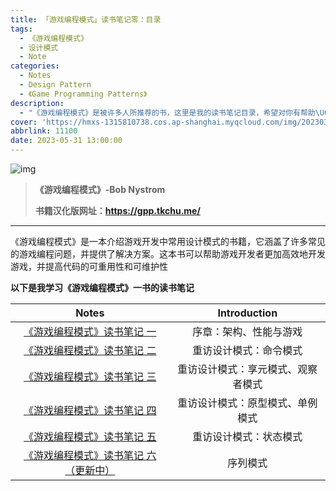 ```yaml
---
title: 「游戏编程模式」读书笔记零：目录
tags:
  - 《游戏编程模式》
  - 设计模式
  - Note
categories:
  - Notes
  - Design Pattern
  - 《Game Programming Patterns》
description:
  - "《游戏编程模式》是被许多人所推荐的书，这里是我的读书笔记目录，希望对你有帮助\U0001F60B"
cover: 'https://hmxs-1315810738.cos.ap-shanghai.myqcloud.com/img/202303301905867.jpeg'
abbrlink: 11100
date: 2023-05-31 13:00:00
---
```


![img](https://hmxs-1315810738.cos.ap-shanghai.myqcloud.com/img/202305311339429.jpeg)

> **《游戏编程模式》-Bob Nystrom**
>
> **书籍汉化版网址：https://gpp.tkchu.me/**
>

---

《游戏编程模式》是一本介绍游戏开发中常用设计模式的书籍，它涵盖了许多常见的游戏编程问题，并提供了解决方案。这本书可以帮助游戏开发者更加高效地开发游戏，并提高代码的可重用性和可维护性

**以下是我学习《游戏编程模式》一书的读书笔记**

|                            Notes                             |            Introduction            |
| :----------------------------------------------------------: | :--------------------------------: |
| [《游戏编程模式》读书笔记 一](https://hmxs.games/posts/11101/) |       序章：架构、性能与游戏       |
| [《游戏编程模式》读书笔记 二](https://hmxs.games/posts/11102/) |       重访设计模式：命令模式       |
| [《游戏编程模式》读书笔记 三](https://hmxs.games/posts/11103/) | 重访设计模式：享元模式、观察者模式 |
| [《游戏编程模式》读书笔记 四](https://hmxs.games/posts/11104/) |  重访设计模式：原型模式、单例模式  |
| [《游戏编程模式》读书笔记 五](https://hmxs.games/posts/11105/) |       重访设计模式：状态模式       |
| [《游戏编程模式》读书笔记 六（更新中）](https://hmxs.games/posts/11106/) |              序列模式              |
